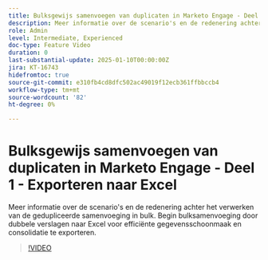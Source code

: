 ```yaml
---
title: Bulksgewijs samenvoegen van duplicaten in Marketo Engage - Deel 1 - Exporteren naar Excel
description: Meer informatie over de scenario's en de redenering achter het verwerken van de gedupliceerde samenvoeging in bulk. Begin bulksamenvoeging door dubbele verslagen naar Excel voor efficiënte gegevensschoonmaak en consolidatie te exporteren.
role: Admin
level: Intermediate, Experienced
doc-type: Feature Video
duration: 0
last-substantial-update: 2025-01-10T00:00:00Z
jira: KT-16743
hidefromtoc: true
source-git-commit: e310fb4cd8dfc502ac49019f12ecb361ffbbccb4
workflow-type: tm+mt
source-wordcount: '82'
ht-degree: 0%

---
```



# Bulksgewijs samenvoegen van duplicaten in Marketo Engage - Deel 1 - Exporteren naar Excel

Meer informatie over de scenario&#39;s en de redenering achter het verwerken van de gedupliceerde samenvoeging in bulk. Begin bulksamenvoeging door dubbele verslagen naar Excel voor efficiënte gegevensschoonmaak en consolidatie te exporteren.

>[!VIDEO](https://video.tv.adobe.com/v/3429473/?learn=on&enablevpops)
